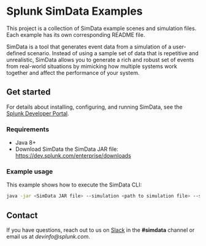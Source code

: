 # Splunk SimData Examples

This project is a collection of SimData example scenes and simulation files.
Each example has its own corresponding README file.

SimData is a tool that generates event data from a simulation of a user-defined scenario. Instead of using a sample set of data that is repetitive and unrealistic, SimData allows you to generate a rich and robust set of events from real-world situations by mimicking how multiple systems work together and affect the performance of your system.

## Get started

For details about installing, configuring, and running SimData, see the [Splunk Developer Portal](https://dev.splunk.com/enterprise/docs/dataapps/simdata/).

### Requirements

* Java 8+
* Download SimData the SimData JAR file: https://dev.splunk.com/enterprise/downloads

### Example usage

This example shows how to execute the SimData CLI:

```sh
java -jar <SimData JAR file> --simulation <path to simulation file> --scene <path to scene file>
```

## Contact
If you have questions, reach out to us on [Slack](https://splunkdevplatform.slack.com) in the **#simdata** channel or email us at _devinfo@splunk.com_.